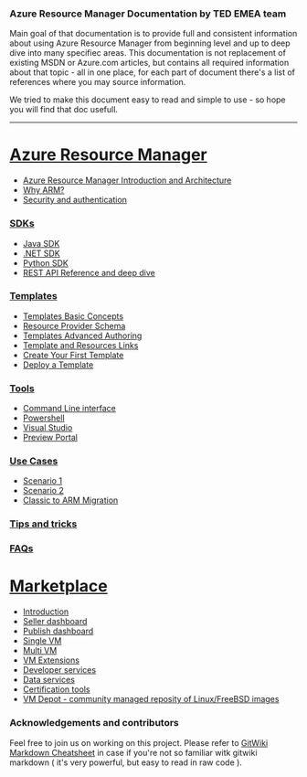 ### Azure Resource Manager Documentation by TED EMEA team

Main goal of that documentation is to provide full and consistent information about using Azure Resource Manager from beginning level and up to deep dive into many specifiec areas. This documentation is not replacement of existing MSDN or Azure.com articles, but contains all required information
about that topic - all in one place, for each part of document there's a list of references where you may source information.

We tried to make this document easy to read and simple to use - so hope you will find that doc usefull.

---

# [Azure Resource Manager](ARM/README.md)  
 * [Azure Resource Manager Introduction and Architecture](ARM/Introduction.md)
 * [Why ARM?](ARM/Benefits.md)
 * [Security and authentication](ARM/Security.md)

### [SDKs](ARM/SDKs/README.md)
 * [Java SDK](ARM/SDKs/Java-sdk.md)
 * [.NET SDK](ARM/SDKs/Net-sdk.md)
 * [Python SDK](ARM/SDKs/Python-sdk.md)
 * [REST API Reference and deep dive](ARM/SDKs/Rest-api.md)

### [Templates](ARM/Templates/README.md)
 * [Templates Basic Concepts](ARM/Templates/Templates_Basics.md)
 * [Resource Provider Schema](ARM/Templates/resources_schema.md)
 * [Templates Advanced Authoring](ARM/Templates/Template_Advanced_Authoring.md)
 * [Template and Resources Links](ARM/Templates/Template_links.md)
 * [Create Your First Template](ARM/Templates/My_First_Template.md)
 * [Deploy a Template](ARM/Templates/Template_Deploy.md)

### [Tools](Tools/README.md)

 * [Command Line interface](Tools/CLI.md)
 * [Powershell](Tools/Powershell.md)
 * [Visual Studio](Tools/Visual-studio.md)
 * [Preview Portal](Tools/Portal.md)

### [Use Cases](use-cases/README.md)
  * [Scenario 1](Use-cases/Scenario-1.md)
  * [Scenario 2](Use-cases/Scenario-2.md)
  * [Classic to ARM Migration](Use-cases/classic2ARM_Migration.md)

### [Tips and tricks](Tips-and-tricks/README.md)

### [FAQs](faq.md)

# [Marketplace](Marketplace/README.md)

 * [Introduction](Marketplace/Introduction.md)
 * [Seller dashboard](Marketplace/Seller-dashboard.md)
 * [Publish dashboard](Marketplace/Publish-dashboard.md)
 * [Single VM](Marketplace/Single-vm.md)
 * [Multi VM](Marketplace/Multi-vm.md)
 * [VM Extensions](Marketplace/VM-extensions.md)
 * [Developer services](Marketplace/Developer-services.md)
 * [Data services](Marketplace/Data-services.md)
 * [Certification tools](Marketplace/Azure-certification-tool.md)
 * [VM Depot - community managed reposity of Linux/FreeBSD images](Marketplace/VM-depot.md)

### Acknowledgements and contributors

Feel free to join us on working on this project. Please refer to [GitWiki Markdown Cheatsheet](https://github.com/adam-p/markdown-here/wiki/Markdown-Cheatsheet) in case
if you're not so familiar witk gitwiki markdown ( it's very powerful, but easy to read in raw code ).
